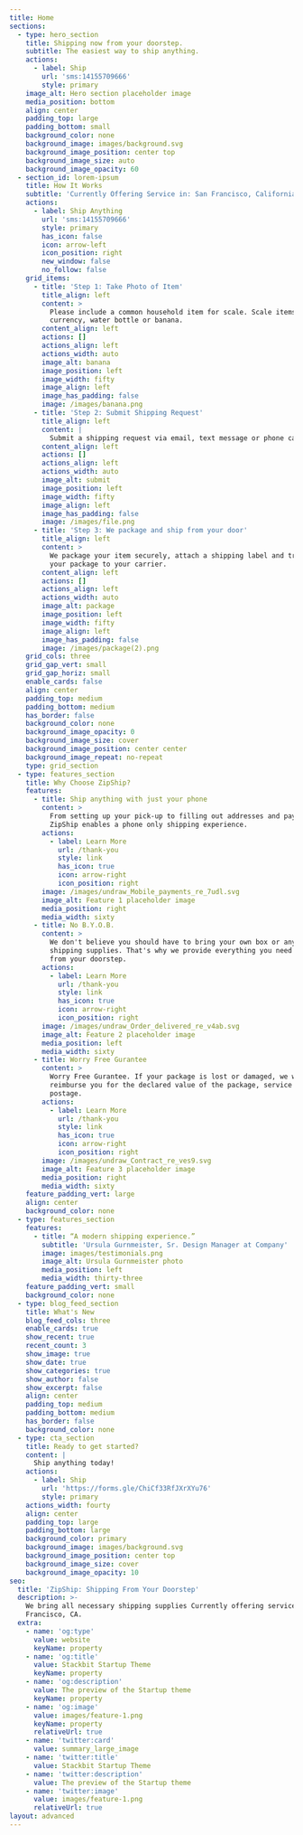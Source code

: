 ```yaml
---
title: Home
sections:
  - type: hero_section
    title: Shipping now from your doorstep.
    subtitle: The easiest way to ship anything.
    actions:
      - label: Ship
        url: 'sms:14155709666'
        style: primary
    image_alt: Hero section placeholder image
    media_position: bottom
    align: center
    padding_top: large
    padding_bottom: small
    background_color: none
    background_image: images/background.svg
    background_image_position: center top
    background_image_size: auto
    background_image_opacity: 60
  - section_id: lorem-ipsum
    title: How It Works
    subtitle: 'Currently Offering Service in: San Francisco, California'
    actions:
      - label: Ship Anything
        url: 'sms:14155709666'
        style: primary
        has_icon: false
        icon: arrow-left
        icon_position: right
        new_window: false
        no_follow: false
    grid_items:
      - title: 'Step 1: Take Photo of Item'
        title_align: left
        content: >
          Please include a common household item for scale. Scale items include
          currency, water bottle or banana.
        content_align: left
        actions: []
        actions_align: left
        actions_width: auto
        image_alt: banana
        image_position: left
        image_width: fifty
        image_align: left
        image_has_padding: false
        image: /images/banana.png
      - title: 'Step 2: Submit Shipping Request'
        title_align: left
        content: |
          Submit a shipping request via email, text message or phone call.
        content_align: left
        actions: []
        actions_align: left
        actions_width: auto
        image_alt: submit
        image_position: left
        image_width: fifty
        image_align: left
        image_has_padding: false
        image: /images/file.png
      - title: 'Step 3: We package and ship from your door'
        title_align: left
        content: >
          We package your item securely, attach a shipping label and transport
          your package to your carrier.
        content_align: left
        actions: []
        actions_align: left
        actions_width: auto
        image_alt: package
        image_position: left
        image_width: fifty
        image_align: left
        image_has_padding: false
        image: /images/package(2).png
    grid_cols: three
    grid_gap_vert: small
    grid_gap_horiz: small
    enable_cards: false
    align: center
    padding_top: medium
    padding_bottom: medium
    has_border: false
    background_color: none
    background_image_opacity: 0
    background_image_size: cover
    background_image_position: center center
    background_image_repeat: no-repeat
    type: grid_section
  - type: features_section
    title: Why Choose ZipShip?
    features:
      - title: Ship anything with just your phone
        content: >
          From setting up your pick-up to filling out addresses and payment,
          ZipShip enables a phone only shipping experience.
        actions:
          - label: Learn More
            url: /thank-you
            style: link
            has_icon: true
            icon: arrow-right
            icon_position: right
        image: /images/undraw_Mobile_payments_re_7udl.svg
        image_alt: Feature 1 placeholder image
        media_position: right
        media_width: sixty
      - title: No B.Y.O.B.
        content: >
          We don't believe you should have to bring your own box or any other
          shipping supplies. That's why we provide everything you need to ship
          from your doorstep.
        actions:
          - label: Learn More
            url: /thank-you
            style: link
            has_icon: true
            icon: arrow-right
            icon_position: right
        image: /images/undraw_Order_delivered_re_v4ab.svg
        image_alt: Feature 2 placeholder image
        media_position: left
        media_width: sixty
      - title: Worry Free Gurantee
        content: >
          Worry Free Gurantee. If your package is lost or damaged, we will
          reimburse you for the declared value of the package, service fee and
          postage.
        actions:
          - label: Learn More
            url: /thank-you
            style: link
            has_icon: true
            icon: arrow-right
            icon_position: right
        image: /images/undraw_Contract_re_ves9.svg
        image_alt: Feature 3 placeholder image
        media_position: right
        media_width: sixty
    feature_padding_vert: large
    align: center
    background_color: none
  - type: features_section
    features:
      - title: “A modern shipping experience.”
        subtitle: 'Ursula Gurnmeister, Sr. Design Manager at Company'
        image: images/testimonials.png
        image_alt: Ursula Gurnmeister photo
        media_position: left
        media_width: thirty-three
    feature_padding_vert: small
    background_color: none
  - type: blog_feed_section
    title: What's New
    blog_feed_cols: three
    enable_cards: true
    show_recent: true
    recent_count: 3
    show_image: true
    show_date: true
    show_categories: true
    show_author: false
    show_excerpt: false
    align: center
    padding_top: medium
    padding_bottom: medium
    has_border: false
    background_color: none
  - type: cta_section
    title: Ready to get started?
    content: |
      Ship anything today!
    actions:
      - label: Ship
        url: 'https://forms.gle/ChiCf33RfJXrXYu76'
        style: primary
    actions_width: fourty
    align: center
    padding_top: large
    padding_bottom: large
    background_color: primary
    background_image: images/background.svg
    background_image_position: center top
    background_image_size: cover
    background_image_opacity: 10
seo:
  title: 'ZipShip: Shipping From Your Doorstep'
  description: >-
    We bring all necessary shipping supplies Currently offering service in : San
    Francisco, CA.
  extra:
    - name: 'og:type'
      value: website
      keyName: property
    - name: 'og:title'
      value: Stackbit Startup Theme
      keyName: property
    - name: 'og:description'
      value: The preview of the Startup theme
      keyName: property
    - name: 'og:image'
      value: images/feature-1.png
      keyName: property
      relativeUrl: true
    - name: 'twitter:card'
      value: summary_large_image
    - name: 'twitter:title'
      value: Stackbit Startup Theme
    - name: 'twitter:description'
      value: The preview of the Startup theme
    - name: 'twitter:image'
      value: images/feature-1.png
      relativeUrl: true
layout: advanced
---
```


